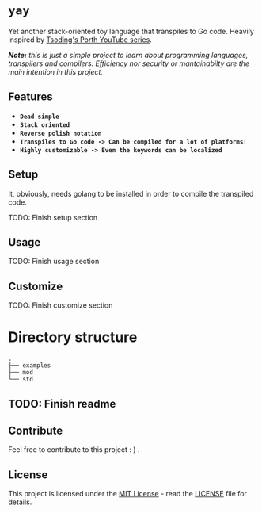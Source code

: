 # **`yay`**

Yet another stack-oriented toy language that transpiles to Go code. Heavily inspired by [Tsoding's Porth YouTube series](https://www.youtube.com/c/TsodingDailyT).

_**Note:** this is just a simple project to learn about programming languages, transpilers and compilers. Efficiency nor security or mantainabilty are the main intention in this project._

## Features

- **`Dead simple`**
- **`Stack oriented`**
- **`Reverse polish notation`**
- **`Transpiles to Go code -> Can be compiled for a lot of platforms!`**
- **`Highly customizable -> Even the keywords can be localized`**

## Setup

It, obviously, needs golang to be installed in order to compile the transpiled code.

TODO: Finish setup section

## Usage

TODO: Finish usage section

## Customize

TODO: Finish customize section

# Directory structure

```
.
├── examples
├── mod
└── std
```

## TODO: Finish readme

## Contribute

Feel free to contribute to this project : ) .

## License

This project is licensed under the [MIT License](https://opensource.org/licenses/MIT) - read the [LICENSE](LICENSE) file for details.
